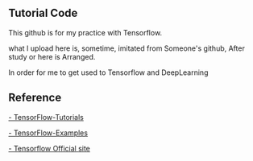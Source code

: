 ## Tutorial Code 

This github is for my practice with Tensorflow. 

what I upload here is, sometime, imitated from Someone's github, After study or here is Arranged. 

In order for me to get used to Tensorflow and DeepLearning

## Reference 

 [- TensorFlow-Tutorials](https://github.com/nlintz/TensorFlow-Tutorials)
 
 [- TensorFlow-Examples](https://github.com/nlintz/TensorFlow-Tutorials)
 
 [- Tensorflow Official site](https://www.tensorflow.org/get_started/)
 
 
